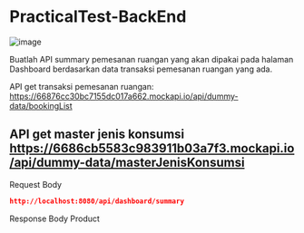 # PracticalTest-BackEnd


![image](https://github.com/user-attachments/assets/03cc8e2c-ff7b-4c6c-8733-fb9b4a16d25d)


Buatlah API summary pemesanan ruangan yang akan dipakai pada halaman Dashboard berdasarkan data transaksi pemesanan ruangan yang ada.

API get transaksi pemesanan ruangan:
https://66876cc30bc7155dc017a662.mockapi.io/api/dummy-data/bookingList

API get master jenis konsumsi
https://6686cb5583c983911b03a7f3.mockapi.io/api/dummy-data/masterJenisKonsumsi
---

Request Body

```json
http://localhost:8080/api/dashboard/summary
```

Response Body
Product

```json

